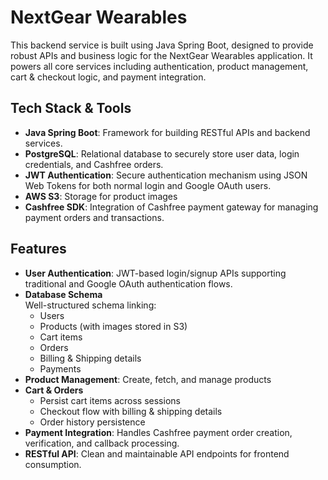 # NextGear Wearables

This backend service is built using Java Spring Boot, designed to provide robust APIs and business logic for the NextGear Wearables application.
It powers all core services including authentication, product management, cart & checkout logic, and payment integration.

## Tech Stack & Tools
- **Java Spring Boot**: Framework for building RESTful APIs and backend services.
- **PostgreSQL**: Relational database to securely store user data, login credentials, and Cashfree orders.
- **JWT Authentication**: Secure authentication mechanism using JSON Web Tokens for both normal login and Google OAuth users.
- **AWS S3**: Storage for product images
- **Cashfree SDK**: Integration of Cashfree payment gateway for managing payment orders and transactions.

## Features
- **User Authentication**: JWT-based login/signup APIs supporting traditional and Google OAuth authentication flows.
- **Database Schema**  
  Well-structured schema linking:  
  - Users  
  - Products (with images stored in S3)  
  - Cart items  
  - Orders  
  - Billing & Shipping details  
  - Payments  
- **Product Management**: Create, fetch, and manage products
- **Cart & Orders**  
  - Persist cart items across sessions  
  - Checkout flow with billing & shipping details  
  - Order history persistence  
- **Payment Integration**: Handles Cashfree payment order creation, verification, and callback processing.
- **RESTful API**: Clean and maintainable API endpoints for frontend consumption.
